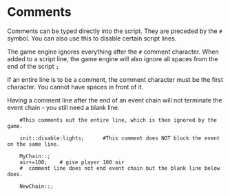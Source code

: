 # Comments
Comments can be typed directly into the script. They are preceded by the `#` symbol. You can also use this to disable certain script lines.

The game engine ignores everything after the `#` comment character.  When added to a script line, the game engine will also ignore all spaces from the end of the script `;`

If an entire line is to be a comment, the comment character must be the first character. You cannot have spaces in front of it.

Having a comment line after the end of an event chain will not terminate the event chain - you still need a blank line.

```mms
	#This comments out the entire line, which is then ignored by the game.
 
	init::disable:lights;      #This comment does NOT block the event on the same line.

	MyChain::;
	air+=100;    # give player 100 air
	#  comment line does not end event chain but the blank line below does.

	NewChain::;

```